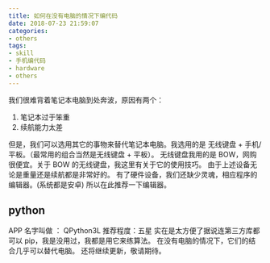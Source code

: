 ```yaml
---
title: 如何在没有电脑的情况下编代码
date: 2018-07-23 21:59:07
categories:
- others
tags:
- skill
- 手机编代码
- hardware
- others
---
```

我们很难背着笔记本电脑到处奔波，原因有两个：
1. 笔记本过于笨重
2. 续航能力太差
 <!-- more -->
但是，我们可以选用其它的事物来替代笔记本电脑。我选用的是 无线键盘 + 手机/平板。（最常用的组合当然是无线键盘 + 平板）。
无线键盘我用的是 BOW，网购很便宜。关于 BOW 的无线键盘，我这里有关于它的使用技巧。
[]()
由于上述设备无论是重量还是续航都是非常好的。
有了硬件设备，我们还缺少灵魂，相应程序的编辑器。(系统都是安卓)
所以在此推荐一下编辑器。
## python
APP 名字叫做 ： QPython3L
推荐程度：五星
实在是太方便了据说连第三方库都可以 pip，我是没用过，我都是用它来练算法。
在没有电脑的情况下，它们的结合几乎可以替代电脑。
还将继续更新，敬请期待。
